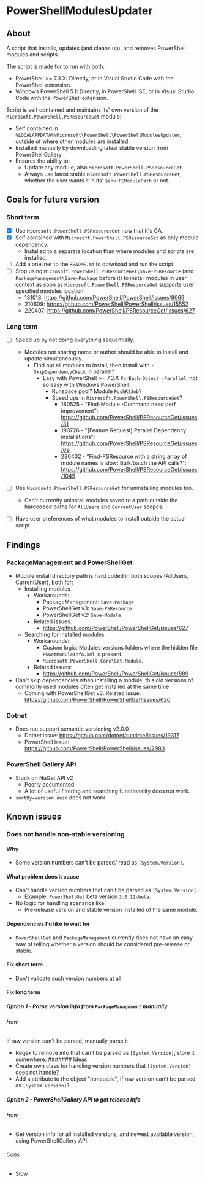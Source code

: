 # PowerShellModulesUpdater
## About
A script that installs, updates (and cleans up), and removes PowerShell modules and scripts.

The script is made for to run with both:

* PowerShell >= 7.3.X: Directly, or in Visual Studio Code with the PowerShell extension.
* Windows PowerShell 5.1: Directly, in PowerShell ISE, or in Visual Studio Code with the PowerShell extension.

Script is self contained and maintains its' own version of the `Microsoft.PowerShell.PSResourceGet` module:

* Self contained in `%LOCALAPPDATA%\Microsoft\PowerShell\PowerShellModulesUpdater`, outside of where other modules are installed.
* Installed manually by downloading latest stable version from PowerShellGallery.
* Ensures the ability to:
  * Update any module, also `Microsoft.PowerShell.PSResourceGet`.
  * Always use latest stable `Microsoft.PowerShell.PSResourceGet`, whether the user wants it in its' `$env:PSModulePath` or not.


## Goals for future version
### Short term
* [x] Use `Microsoft.PowerShell.PSResourceGet` now that it's GA.
* [x] Self contained with `Microsoft.PowerShell.PSResourceGet` as only module dependency.
  * Installed to a separate location than where modules and scripts are installed.
* [ ] Add a oneliner to the `README.md` to download and run the script.
* [ ] Stop using `Microsoft.PowerShell.PSResourceGet\Save-PSResource` (and `PackageManagement\Save-Package` before it) to install modules in user context as soon as `Microsoft.PowerShell.PSResourceGet` supports user specified modules location.
  * 181018: https://github.com/PowerShell/PowerShell/issues/8069
  * 210609: https://github.com/PowerShell/PowerShell/issues/15552
  * 220407: https://github.com/PowerShell/PSResourceGet/issues/627


### Long term
* [ ] Speed up by not doing everything sequentially.
  * Modules not sharing name or author should be able to install and update simultaneously.
    * Find out all modules to install, then install with `-SkipDependencyCheck` in parallel?
      * Easy with PowerShell >= 7.3.X `ForEach-Object -Parallel`, not so easy with Windows PowerShell.
        * Runspace pool? Module `PoshRSJob`?
        * Speed ups in `Microsoft.PowerShell.PSResourceGet`?
          * 180525 - "Find-Module -Command need perf improvement": https://github.com/PowerShell/PSResourceGet/issues/31
          * 190726 - "[Feature Request] Parallel Dependency installations": https://github.com/PowerShell/PSResourceGet/issues/69
          * 230402 - "Find-PSResource with a string array of module names is slow: Bulk/batch the API calls?": https://github.com/PowerShell/PSResourceGet/issues/1045
* [ ] Use `Microsoft.PowerShell.PSResourceGet` for uninstalling modules too.
  * Can't currently uninstall modules saved to a path outside the hardcoded paths for `AllUsers` and `CurrentUser` scopes.
* [ ] Have user preferences of what modules to install outside the actual script.


## Findings
### PackageManagement and PowerShellGet
* Module install directory path is hard coded in both scopes (AllUsers, CurrentUser), both for:
  * Installing modules
    * Workarounds:
	  * PackageManagement: `Save-Package`
	  * PowerShellGet v3: `Save-PSResource`
	  * PowerShellGet v2: `Save-Module`
	* Related issues:
	  * https://github.com/PowerShell/PowerShellGet/issues/627
  * Searching for installed modules
    * Workarounds:
	  * Custom logic: Modules versions folders where the hidden file `PSGetModuleInfo.xml` is present.
	  * `Microsoft.PowerShell.Core\Get-Module`.
	* Related issues:
      * https://github.com/PowerShell/PowerShellGet/issues/889
* Can't skip dependencies when installing a module, this old versions of commonly used modules often get installed at the same time.
  * Coming with PowerShellGet v3. Related issue: https://github.com/PowerShell/PowerShellGet/issues/620

### Dotnet
* Does not support semantic versioning v2.0.0
  * Dotnet issue: https://github.com/dotnet/runtime/issues/19317
  * PowerShell issue: https://github.com/PowerShell/PowerShell/issues/2983

### PowerShell Gallery API
* Stuck on NuGet API v2
  * Poorly documented.
  * A lot of useful filtering and searching functionality does not work.
* `sortBy=Version desc` does not work.

## Known issues
### Does not handle non-stable versioning
#### Why
* Some version numbers can't be parsed/ read as ```[System.Version]```.

#### What problem does it cause
* Can't handle version numbers that can't be parsed as ```[System.Version]```.
  * Example: ```PowerShellGet``` beta version ```3.0.12-beta```.
* No logic for handling scenarios like:
  * Pre-release version and stable version installed of the same module.

#### Dependencies I'd like to wait for
* ```PowerShellGet``` and ```PackageManagement``` currently does not have an easy way of telling whether a version should be considered pre-release or stable.

#### Fix short term
* Don't validate such version numbers at all.

#### Fix long term
##### Option 1 - Parse version info from ```PackageManagement``` manually
###### How
If raw version can't be parsed, manually parse it.
* Regex to remove info that can't be parsed as ```[System.Version]```, store it somewhere.
####### Ideas
* Create own class for handling version numbers that ```[System.Version]``` does not handle?
* Add a attribute to the object "nonstable", if raw version can't be parsed as ```[System.Version]```?
##### Option 2 - PowerShellGallery API to get release info
###### How
* Get version info for all installed versions, and newest available version, using PowerShellGallery API.
###### Cons
* Slow

